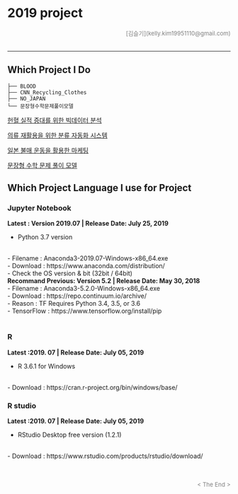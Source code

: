 # 2019 project

<div align='right'><font size=2 color='gray'>[김슬기](kelly.kim19951110@gmail.com)</font></div>
<br>


<hr>

## Which Project I Do
```
├── BLOOD
├── CNN_Recycling_Clothes
├── NO_JAPAN
└── 문장형수학문제풀이모델
```

[헌혈 실적 증대를 위한 빅데이터 분석](https://github.com/kellykim1110/Project_2019/blob/master/BLOOD/Blood_%EA%B2%B0%EA%B3%BC%EB%B3%B4%EA%B3%A0%EC%84%9C.pdf)

[의류 재활용을 위한 분류 자동화 시스템](https://github.com/kellykim1110/Project_2019/blob/master/CNN_Recycling_Clothes/clothes_recycling_%EA%B2%B0%EA%B3%BC%EB%B3%B4%EA%B3%A0%EC%84%9C.pdf)


[일본 불매 운동을 활용한 마케팅](https://github.com/kellykim1110/Project_2019/blob/master/NO_JAPAN/NO%20JAPAN_%EA%B2%B0%EA%B3%BC%EB%B3%B4%EA%B3%A0%EC%84%9C.pdf)


[문장형 수학 문제 풀이 모델](https://github.com/kellykim1110/Project_2019/blob/master/%EB%AC%B8%EC%9E%A5%ED%98%95%EC%88%98%ED%95%99%EB%AC%B8%EC%A0%9C%ED%92%80%EC%9D%B4%EB%AA%A8%EB%8D%B8/%EA%B2%B0%EA%B3%BC%EB%B3%B4%EA%B3%A0%EC%84%9C.pdf)


## Which Project Language I use for Project
<h3> Jupyter Notebook </h3>

<b> Latest : Version 2019.07 | Release Date: July 25, 2019 </b>
<br/>
- Python 3.7 version
<br/>
- Filename : Anaconda3-2019.07-Windows-x86_64.exe
<br/>
- Download : https://www.anaconda.com/distribution/
<br/>
- Check the OS version & bit (32bit / 64bit)
</div>
<br/>
<div align="left">
<b> Recommand Previous: Version 5.2 | Release Date: May 30, 2018 </b>
<br/>
- Filename : Anaconda3-5.2.0-Windows-x86_64.exe
<br/>
- Download : https://repo.continuum.io/archive/ 
<br/>
- Reason : TF Requires Python 3.4, 3.5, or 3.6 
<br/>
- TensorFlow : https://www.tensorflow.org/install/pip
</div>
<br/>




<h3> R </h3>

<b> Latest :2019. 07 | Release Date: July 05, 2019 </b>
<br/>
- R 3.6.1 for Windows
<br/>
- Download : https://cran.r-project.org/bin/windows/base/
<br/>






<h3> R studio </h3>
<b> Latest :2019. 07 | Release Date: July 05, 2019 </b>
<br/>


-  RStudio Desktop free version (1.2.1)

<br/>
- Download : https://www.rstudio.com/products/rstudio/download/
<br/>




<marquee><div align='right'><font size=3 color='brown'>Let's learn the programming and how to analyze the data. </font></div></marquee>
<div align='right'><font size=2 color='gray'> &lt; The End &gt; </font></div>
